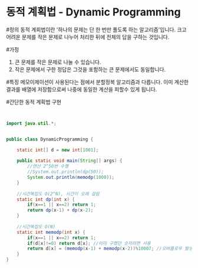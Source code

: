 # 동적 계획법 - Dynamic Programming


#정의
동적 계회법이란 '하나의 문제는 단 한 번만 풀도록 하는 알고리즘'입니다.
크고 어려운 문제를 작은 문제로 나누어 처리한 뒤에 전체의 답을 구하는 것입니다.

#가정
1. 큰 문제를 작은 문제로 나눌 수 있습니다.
2. 작은 문제에서 구한 정답은 그것을 포함하는 큰 문제에서도 동일합니다.

#특징
메모이제이션이 사용된다는 점에서 분할정복 알고리즘과 다릅니다.
이미 계산한 결과를 배열에 저장함으로써 나중에 동일한 계산을 피할수 있게 됩니다.


#간단한 동적 계획법 구현 


```java


import java.util.*;


public class DynamicProgramming {

	static int[] d = new int[1001];
	
	public static void main(String[] args) {
		//연산 2^50번 수행
		//System.out.println(dp(50));
		System.out.println(memodp(1000));
	}
	
	//시간복잡도 O(2^N), 시간이 오래 걸림
	static int dp(int x) {
		if(x==1 || x==2) return 1;
		return dp(x-1) + dp(x-2);
	}
	
	//시간복잡도 O(N)
	static int memodp(int x) {
		if(x==1 || x==2) return 1;
		if(d[x]!=0) return d[x]; //이미 구했던 숫자라면 사용
		return d[x] = (memodp(x-1) + memodp(x-2))%10007; //오버플로우 발생 처리
	}
}


```

